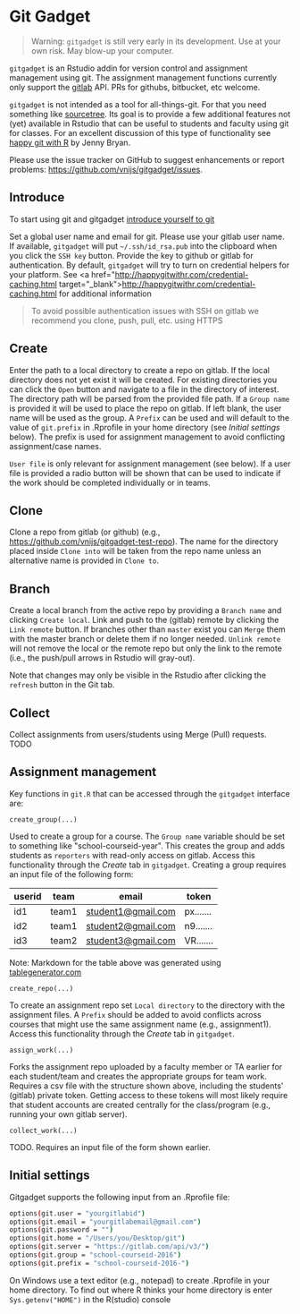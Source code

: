 # Git Gadget

> Warning: `gitgadget` is still very early in its development. Use at your own risk. May blow-up your computer.

`gitgadget` is an Rstudio addin for version control and assignment management using git. The assignment management functions currently only support the [gitlab](https://gitlab.com) API. PRs for githubs, bitbucket, etc welcome.

`gitgadget` is not intended as a tool for all-things-git. For that you need something like <a href="http://www.sourcetreeapp.com/" target="_blank">sourcetree</a>. Its goal is to provide a few additional features not (yet) available in Rstudio that can be useful to students and faculty using git for classes. For an excellent discussion of this type of functionality see [happy git with R](http://happygitwithr.com/) by Jenny Bryan.

Please use the issue tracker on GitHub to suggest enhancements or report problems: https://github.com/vnijs/gitgadget/issues.

## Introduce

To start using git and gitgadget [introduce yourself to git](http://happygitwithr.com/hello-git.html)

Set a global user name and email for git. Please use your gitlab user name. If available, `gitgadget` will put `~/.ssh/id_rsa.pub` into the clipboard when you click the `SSH key` button. Provide the key to github or gitlab for authentication. By default, `gitgadget` will try to turn on credential helpers for your platform. See <a href="http://happygitwithr.com/credential-caching.html target="_blank">http://happygitwithr.com/credential-caching.html</a> for additional information

> To avoid possible authentication issues with SSH on gitlab we recommend you clone, push, pull, etc. using HTTPS

## Create

Enter the path to a local directory to create a repo on gitlab. If the local directory does not yet exist it will be created. For existing directories you can click the `Open` button and navigate to a file in the directory of interest. The directory path will be parsed from the provided file path. If a `Group name` is provided it will be used to place the repo on gitlab. If left blank, the user name will be used as the group. A `Prefix` can be used and will default to the value of `git.prefix` in .Rprofile in your home directory (see _Initial settings_ below). The prefix is used for assignment management to avoid conflicting assignment/case names.

`User file` is only relevant for assignment management (see below). If a user file is provided a radio button will be shown that can be used to indicate if the work should be completed individually or in teams.

## Clone

Clone a repo from gitlab (or github) (e.g., https://github.com/vnijs/gitgadget-test-repo). The name for the directory placed inside `Clone into` will be taken from the repo name unless an alternative name is provided in `Clone to`.

## Branch

Create a local branch from the active repo by providing a `Branch name` and clicking `Create local`. Link and push to the (gitlab) remote by clicking the `Link remote` button. If branches other than `master` exist you can `Merge` them with the master branch or delete them if no longer needed. `Unlink remote` will not remove the local or the remote repo but only the link to the remote (i.e., the push/pull arrows in Rstudio will gray-out).

Note that changes may only be visible in the Rstudio after clicking the `refresh` button in the Git tab.

## Collect

Collect assignments from users/students using Merge (Pull) requests. TODO

## Assignment management

Key functions in `git.R` that can be accessed through the `gitgadget` interface are:

`create_group(...)`

Used to create a group for a course. The `Group name` variable should be set to something like "school-courseid-year". This creates the group and adds students as `reporters` with read-only access on gitlab. Access this functionality through the _Create_ tab in `gitgadget`. Creating a group requires an input file of the following form:

| userid | team  | email              | token     |
|--------|-------|--------------------|-----------|
| id1    | team1 | student1@gmail.com | px....... |
| id2    | team1 | student2@gmail.com | n9....... |
| id3    | team2 | student3@gmail.com | VR....... |


Note: Markdown for the table above was generated using <a href="http://www.tablesgenerator.com/markdown_tables" target="_blank">tablegenerator.com</a>

`create_repo(...)`

To create an assignment repo set `Local directory` to the directory with the assignment files. A `Prefix` should be added to avoid conflicts across courses that might use the same assignment name (e.g., assignment1). Access this functionality through the _Create_ tab in `gitgadget`.

`assign_work(...)`

Forks the assignment repo uploaded by a faculty member or TA earlier for each student/team and creates the appropriate groups for team work. Requires a csv file with the structure shown above, including the students' (gitlab) private token. Getting access to these tokens will most likely require that student accounts are created centrally for the class/program (e.g., running your own gitlab server).

`collect_work(...)`

TODO. Requires an input file of the form shown earlier.

## Initial settings

Gitgadget supports the following input from an .Rprofile file:

```bash
options(git.user = "yourgitlabid")
options(git.email = "yourgitlabemail@gmail.com")
options(git.password = "")
options(git.home = "/Users/you/Desktop/git")
options(git.server = "https://gitlab.com/api/v3/")
options(git.group = "school-courseid-2016")
options(git.prefix = "school-courseid-2016-")
```

On Windows use a text editor (e.g., notepad) to create .Rprofile in your home directory. To find out where R thinks your home directory is enter `Sys.getenv("HOME")` in the R(studio) console
